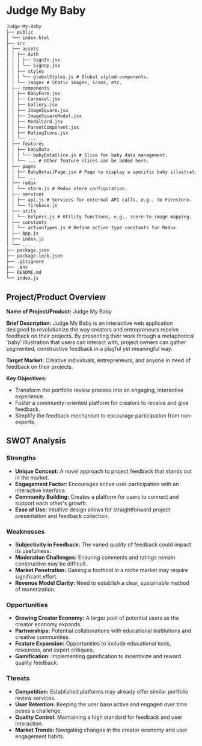# Judge My Baby

```markdown
Judge-My-Baby
├── public
│ └── index.html
├── src
│ ├── assets
│ │ ├── Auth
│ │ │ ├── SignIn.jsx
│ │ │ └── SignUp.jsx
│ │ ├── styles
│ │ │ └── globalStyles.js # Global styled-components.
│ │ └── images # Static images, icons, etc.
│ ├── components
│ │ ├── BabyForm.jsx
│ │ ├── Carousel.jsx
│ │ ├── Gallery.jsx
│ │ ├── ImageSquare.jsx
│ │ ├── ImageSquareModal.jsx
│ │ ├── ModalCard.jsx
│ │ ├── ParentComponent.jsx
│ │ ├── RatingIcons.jsx
│ │ └── ...
│ ├── features
│ │ ├── babyData
│ │ │ └── babyDataSlice.js # Slice for baby data management.
│ │ └── ... # Other feature slices can be added here.
│ ├── pages
│ │ ├── BabyDetailPage.jsx # Page to display a specific baby illustration.
│ │ └── ...
│ ├── redux
│ │ └── store.js # Redux store configuration.
│ ├── services
│ │ ├── api.js # Services for external API calls, e.g., to Firestore.
│ │ └── firebase.js
│ ├── utils
│ │ └── helpers.js # Utility functions, e.g., score-to-image mapping.
│ ├── constants
│ │ └── actionTypes.js # Define action type constants for Redux.
│ ├── App.js
│ ├── index.js
│ └── ...
├── package.json
├── package-lock.json
├── .gitignore
├── .env
├── README.md
└── index.js
```

## Project/Product Overview

**Name of Project/Product:** Judge My Baby

**Brief Description:** Judge My Baby is an interactive web application designed to revolutionize the way creators and entrepreneurs receive feedback on their projects. By presenting their work through a metaphorical 'baby' illustration that users can interact with, project owners can gather segmented, constructive feedback in a playful yet meaningful way.

**Target Market:** Creative individuals, entrepreneurs, and anyone in need of feedback on their projects.

**Key Objectives:**

- Transform the portfolio review process into an engaging, interactive experience.
- Foster a community-oriented platform for creators to receive and give feedback.
- Simplify the feedback mechanism to encourage participation from non-experts.

## SWOT Analysis

### Strengths

- **Unique Concept:** A novel approach to project feedback that stands out in the market.
- **Engagement Factor:** Encourages active user participation with an interactive interface.
- **Community Building:** Creates a platform for users to connect and support each other's growth.
- **Ease of Use:** Intuitive design allows for straightforward project presentation and feedback collection.

### Weaknesses

- **Subjectivity in Feedback:** The varied quality of feedback could impact its usefulness.
- **Moderation Challenges:** Ensuring comments and ratings remain constructive may be difficult.
- **Market Penetration:** Gaining a foothold in a niche market may require significant effort.
- **Revenue Model Clarity:** Need to establish a clear, sustainable method of monetization.

### Opportunities

- **Growing Creator Economy:** A larger pool of potential users as the creator economy expands.
- **Partnerships:** Potential collaborations with educational institutions and creative communities.
- **Feature Expansion:** Opportunities to include educational tools, resources, and expert critiques.
- **Gamification:** Implementing gamification to incentivize and reward quality feedback.

### Threats

- **Competition:** Established platforms may already offer similar portfolio review services.
- **User Retention:** Keeping the user base active and engaged over time poses a challenge.
- **Quality Control:** Maintaining a high standard for feedback and user interaction.
- **Market Trends:** Navigating changes in the creator economy and user engagement habits.

<!-- ```markdown
Judge-My-Baby
├── public
│ └── index.html
├── src
│ ├── components
│ │ ├── BabyForm.jsx
│ │ ├── Gallery.jsx
│ │ ├── ImageSquare.jsx
│ │ └── ...
│ ├── App.js
│ ├── index.js
│ └── ...
├── package.json
├── package-lock.json
├── .gitignore
├── .env
├── README.md
└── index.js
``` -->

<!-- # React Frontend

## Existing

React components for project presentation and feedback.

## Adjusted for Custom AI

- **Enhanced Customization**: Adapt the UI to include complex configurations for the AI chatbot's behavior, language, and interaction styles, allowing for deep customization to match user preferences and needs.

# Backend Services

## Existing

APIs for project management and user interactions.

## Adjusted for Custom AI

- **Extended API Capabilities**: Develop robust APIs to handle the unique functionalities of your AI, such as learning mechanisms, response generation, and user interaction tracking.
- **Enhanced Database Design**: Store detailed AI configurations, training data, and interaction logs, ensuring data structures support complex AI functionalities.

# AI Model

## Existing

None tailored for AI chatbots.

## Adjusted for Custom AI

- **Custom AI Development**: Instead of integrating third-party AI platforms, develop a proprietary AI system that can be fully customized for language processing and response generation, focused on specific domains or user groups.

# Localization

## Existing

Basic framework potentially lacking in comprehensive language and cultural adaptation.

## Adjusted for Custom AI

- **Advanced Language and Cultural Support**: Incorporate a broad array of localized data, allowing the AI to offer responses that are culturally and contextually relevant.

# Deployment and Scaling

## Existing

Standard cloud hosting.

## Adjusted for Custom AI

- **Scalable and Secure Cloud Services**: Design the infrastructure to scale efficiently as the AI demands grow, ensuring robust performance under varying loads.

# Security

## Existing

Basic security measures.

## Adjusted for Custom AI

- **Advanced Security Measures**: Implement stronger data protection protocols, especially for sensitive AI data, and enhance authentication systems to safeguard access to AI configurations and personal data.

# Benefits and Strategy of Building from Scratch

- **Fully Aligned with Custom AI Development**:
  - **Deep Customization and Integration Flexibility**: Tailor every aspect of the AI system without the constraints of pre-built solutions.
  - **Enhanced Data Privacy and Security**: Maintain strict control over data handling and privacy, critical for user trust and regulatory compliance.
  - **Cost Efficiency and Independence**: Avoid ongoing licensing fees and dependencies on third-party platforms, providing long-term cost benefits.
  - **Distinct Competitive Advantage**: Develop unique AI features that differentiate your platform in the market.
  - **Control Over Updates and Adaptation**: Manage updates and enhancements on your schedule, allowing the AI to evolve based on direct user feedback and interactions. -->
